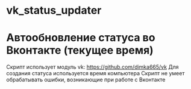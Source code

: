 # vk_status_updater
# Автообновление статуса во Вконтакте (текущее время)
Скрипт использует модуль vk: https://github.com/dimka665/vk
Для создания статуса используется время компьютера
Скрипт не умеет обрабатывать ошибки, возникающие при работе с Вконтакте

